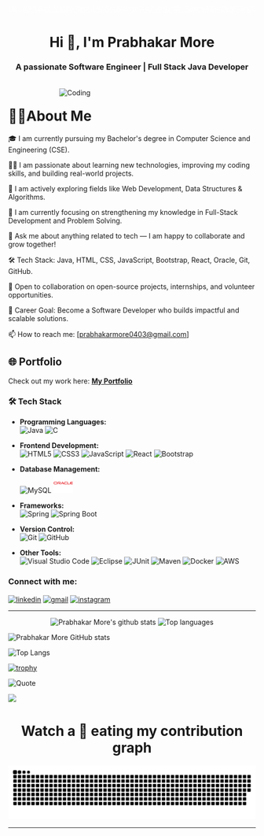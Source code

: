  <p align="center">
     <a href="https://github.com/Prabhakar-more"><img src="https://github.com/Prabhakar-more/Prabhakar-more/blob/main/Hello.gif" /></a> 
</p>

<h1 align="center">Hi 👋, I'm Prabhakar More</h1>
<h3 align="center">A passionate Software Engineer | Full Stack Java Developer</h3>
<br>
<img align="right" alt="Coding" width="400" src="https://cdn.dribbble.com/users/1162077/screenshots/3848914/media/7ed7d5ca074b48b328150e5b2316ce41.gif">
<h1><b>👨‍💻About Me</b></h1>


🎓 I am currently pursuing my Bachelor's degree in Computer Science and Engineering (CSE).

👨‍💻 I am passionate about learning new technologies, improving my coding skills, and building real-world projects.

🚀 I am actively exploring fields like Web Development, Data Structures & Algorithms.

🌱 I am currently focusing on strengthening my knowledge in Full-Stack Development and Problem Solving.

💬 Ask me about anything related to tech — I am happy to collaborate and grow together!

🛠️ Tech Stack: Java, HTML, CSS, JavaScript, Bootstrap, React, Oracle, Git, GitHub.

🤝 Open to collaboration on open-source projects, internships, and volunteer opportunities.

🎯 Career Goal: Become a Software Developer who builds impactful and scalable solutions.

📫 How to reach me: [prabhakarmore0403@gmail.com]

## 🌐 Portfolio
Check out my work here: [**My Portfolio**](https://prabhakar-personal-portfolio.netlify.app/)



### 🛠️ Tech Stack
- **Programming Languages:**  
  ![Java](https://img.shields.io/badge/Java-%23ED8B00.svg?style=flat&logo=java&logoColor=white) 
  ![C](https://img.shields.io/badge/C-%2300599C.svg?style=flat&logo=c&logoColor=white) 

- **Frontend Development:**  
  ![HTML5](https://img.shields.io/badge/HTML5-%23E34F26.svg?style=flat&logo=html5&logoColor=white) 
  ![CSS3](https://img.shields.io/badge/CSS3-%231572B6.svg?style=flat&logo=css3&logoColor=white) 
  ![JavaScript](https://img.shields.io/badge/JavaScript-%23F7DF1E.svg?style=flat&logo=javascript&logoColor=black)
  ![React](https://img.shields.io/badge/React-%2361DAFB.svg?style=flat&logo=react&logoColor=black) 
  ![Bootstrap](https://img.shields.io/badge/Bootstrap-%23563D7C.svg?style=flat&logo=bootstrap&logoColor=white)


- **Database Management:**  
  ![MySQL](https://img.shields.io/badge/MySQL-4479A1.svg?style=flat&logo=mysql&logoColor=white)
  <a href="https://www.oracle.com/" target="_blank" rel="noreferrer"> <img src="https://raw.githubusercontent.com/devicons/devicon/master/icons/oracle/oracle-original.svg" alt="oracle" width="40" height="40"/> </a>


- **Frameworks:**  
![Spring](https://img.shields.io/badge/Spring-6DB33F.svg?style=flat&logo=spring&logoColor=white)
![Spring Boot](https://img.shields.io/badge/Spring%20Boot-6DB33F.svg?style=flat&logo=springboot&logoColor=white)


- **Version Control:**  
  ![Git](https://img.shields.io/badge/Git-F05032.svg?style=flat&logo=git&logoColor=white)
  ![GitHub](https://img.shields.io/badge/GitHub-181717.svg?style=flat&logo=github&logoColor=white)

- **Other Tools:**  
  ![Visual Studio Code](https://img.shields.io/badge/Visual%20Studio%20Code-0078D4.svg?style=flat&logo=visual-studio-code&logoColor=white)
  ![Eclipse](https://img.shields.io/badge/Eclipse%20Studio%20Code-0078D4.svg?style=flat&logo=Eclipse&logoColor=white) 
  ![JUnit](https://img.shields.io/badge/JUnit-25A162.svg?style=flat&logo=junit5&logoColor=white)
  ![Maven](https://img.shields.io/badge/Maven-C71A36.svg?style=flat&logo=apache-maven&logoColor=white)
  ![Docker](https://img.shields.io/badge/Docker-2496ED.svg?style=flat&logo=docker&logoColor=white)
  ![AWS](https://img.shields.io/badge/AWS-232F3E.svg?style=flat&logo=amazon-aws&logoColor=white)
  
 

<h3 align="left">Connect with me:</h3>
<p align="left">
  <a href="https://www.linkedin.com/in/prabhakar-more-485a9924b/" target="https://www.linkedin.com/in/prabhakar-more-485a9924b/"><img align="center" src="https://skillicons.dev/icons?i=linkedin" alt="linkedin" height="30" width="40" /></a>
  <a href="mailto:prabhakarmore0403@gmail.com" target="prabhakarmore0403@gmail.com"><img align="center" src="https://skillicons.dev/icons?i=gmail" alt="gmail" height="30" width="40" /></a>
  <a href="https://www.instagram.com/prabhakarmore007?utm_source=qr&igsh=ZjN2NndpeGlycGdh]" target="https://www.instagram.com/prabhakarmore007?utm_source=qr&igsh=ZjN2NndpeGlycGdh"><img align="center" src="https://skillicons.dev/icons?i=instagram" alt="instagram" height="30" width="40" /></a>
</p>

---

<p align="center">
  <img src="https://github-readme-stats.vercel.app/api?username=Prabhakar-more&show_icons=true&theme=tokyonight" alt="Prabhakar More's github stats" />
  <img src="https://github-readme-stats.vercel.app/api/top-langs/?username=Prabhakar-more&layout=compact&theme=tokyonight" alt="Top languages" />
</p>




![Prabhakar More GitHub stats](https://github-readme-stats.vercel.app/api?username=Prabhakar-more&show_icons=true&theme=radical)



![Top Langs](https://github-readme-stats.vercel.app/api/top-langs/?username=Prabhakar-more&layout=compact&theme=radical)
 

[![trophy](https://github-profile-trophy.vercel.app/?username=Prabhakar-more&theme=dracula&no-frame=true&margin-w=5)](https://github.com/ryo-ma/github-profile-trophy)


![Quote](https://quotes-github-readme.vercel.app/api?type=horizontal&theme=dark)




![](https://activity-graph.herokuapp.com/graph?username=Ayan-thecodeking&theme=github)
<h1 align = 'Center'>Watch a 🐍 eating my contribution graph</h1>
<p align="center">
  <img src="https://github.com/Ayan-thecodeking/ayan-thecodeking/blob/output/github-contribution-grid-snake.svg" alt="snake"></center>
</p>

<!-- https://github.com/Ayan-thecodeking/ayan-thecodeking/blob/output/github-contribution-grid-snake.gif?raw=true -->

<hr>

